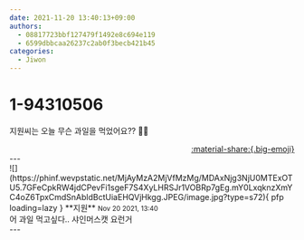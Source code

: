 ```yaml
---
date: 2021-11-20 13:40:13+09:00
authors:
  - 08817723bbf127479f1492e8c694e119
  - 6599dbbcaa26237c2ab0f3becb421b45
categories:
  - Jiwon
---
```


# 1-94310506

<div class="post-container" markdown="1">
<div class="content-container md-sidebar__scrollwrap" markdown="1">

지원씨는 오늘 무슨 과일을 먹었어요?? 🍇🍒

</div>
</div>

<div style="text-align: right;" markdown="1">
<a href="https://weverse.io/fromis9/fanpost/1-94310506" style="text-align: right;">:material-share:{.big-emoji}</a>
</div>
---

<div class="comments-container md-sidebar__scrollwrap" markdown="1">
<div class="comment" markdown="1">
<div class='id-container' markdown="1">
![](https://phinf.wevpstatic.net/MjAyMzA2MjVfMzMg/MDAxNjg3NjU0MTExOTU5.7GFeCpkRW4jdCPevFi1sgeF7S4XyLHRSJr1VOBRp7gEg.mY0LxqknzXmYC4oZ6TpxCmdSnAbldBctUiaEHQVjHkgg.JPEG/image.jpg?type=s72){ pfp loading=lazy }
**<span class="artist">지원</span>** <small>Nov 20 2021, 13:40</small><br>
</div>
<div class='comment-body' markdown="1">
어 과일 먹고싶다.. 샤인머스캣 요런거
</div>
</div>
</div>
---
